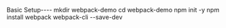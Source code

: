 Basic Setup----
mkdir webpack-demo
cd webpack-demo
npm init -y
npm install webpack webpack-cli --save-dev